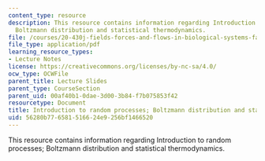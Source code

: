 ```yaml
---
content_type: resource
description: This resource contains information regarding Introduction to random processes;
  Boltzmann distribution and statistical thermodynamics.
file: /courses/20-430j-fields-forces-and-flows-in-biological-systems-fall-2015/56280b776581516624e9256bf1466520_MIT20_430JF15_Lecture2.pdf
file_type: application/pdf
learning_resource_types:
- Lecture Notes
license: https://creativecommons.org/licenses/by-nc-sa/4.0/
ocw_type: OCWFile
parent_title: Lecture Slides
parent_type: CourseSection
parent_uid: 00af40b1-0dae-3d00-3b84-f7b075853f42
resourcetype: Document
title: Introduction to random processes; Boltzmann distribution and statistical
uid: 56280b77-6581-5166-24e9-256bf1466520
---
```

This resource contains information regarding Introduction to random processes; Boltzmann distribution and statistical thermodynamics.
